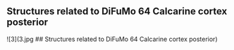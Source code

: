 


## Structures related to DiFuMo 64 Calcarine cortex posterior

![3](3.jpg ## Structures related to DiFuMo 64 Calcarine cortex posterior)